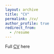 ```yaml
---
layout: archive
title: "CV"
permalink: /cv/
author_profile: true
redirect_from:
  - /resume
---
```


Full [CV](http://cafigueroab.github.io/files/cv_2.pdf) here

